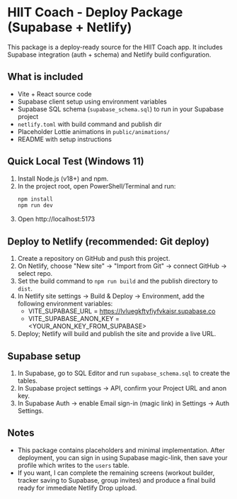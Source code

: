 # HIIT Coach - Deploy Package (Supabase + Netlify)

This package is a deploy-ready source for the HIIT Coach app. It includes Supabase integration (auth + schema) and Netlify build configuration.

## What is included
- Vite + React source code
- Supabase client setup using environment variables
- Supabase SQL schema (`supabase_schema.sql`) to run in your Supabase project
- `netlify.toml` with build command and publish dir
- Placeholder Lottie animations in `public/animations/`
- README with setup instructions

## Quick Local Test (Windows 11)
1. Install Node.js (v18+) and npm.
2. In the project root, open PowerShell/Terminal and run:
   ```bash
   npm install
   npm run dev
   ```
3. Open http://localhost:5173

## Deploy to Netlify (recommended: Git deploy)
1. Create a repository on GitHub and push this project.
2. On Netlify, choose "New site" → "Import from Git" → connect GitHub → select repo.
3. Set the build command to `npm run build` and the publish directory to `dist`.
4. In Netlify site settings → Build & Deploy → Environment, add the following environment variables:
   - VITE_SUPABASE_URL = https://lvluegkftyfiyfvkaisr.supabase.co
   - VITE_SUPABASE_ANON_KEY = <YOUR_ANON_KEY_FROM_SUPABASE>
5. Deploy; Netlify will build and publish the site and provide a live URL.

## Supabase setup
1. In Supabase, go to SQL Editor and run `supabase_schema.sql` to create the tables.
2. In Supabase project settings → API, confirm your Project URL and anon key.
3. In Supabase Auth → enable Email sign-in (magic link) in Settings → Auth Settings.

## Notes
- This package contains placeholders and minimal implementation. After deployment, you can sign in using Supabase magic-link, then save your profile which writes to the `users` table.
- If you want, I can complete the remaining screens (workout builder, tracker saving to Supabase, group invites) and produce a final build ready for immediate Netlify Drop upload.
